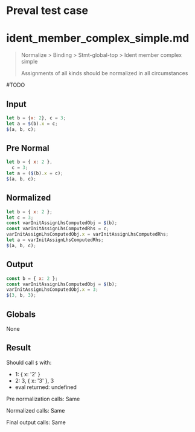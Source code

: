# Preval test case

# ident_member_complex_simple.md

> Normalize > Binding > Stmt-global-top > Ident member complex simple
>
> Assignments of all kinds should be normalized in all circumstances

#TODO

## Input

`````js filename=intro
let b = {x: 2}, c = 3;
let a = $(b).x = c;
$(a, b, c);
`````

## Pre Normal

`````js filename=intro
let b = { x: 2 },
  c = 3;
let a = ($(b).x = c);
$(a, b, c);
`````

## Normalized

`````js filename=intro
let b = { x: 2 };
let c = 3;
const varInitAssignLhsComputedObj = $(b);
const varInitAssignLhsComputedRhs = c;
varInitAssignLhsComputedObj.x = varInitAssignLhsComputedRhs;
let a = varInitAssignLhsComputedRhs;
$(a, b, c);
`````

## Output

`````js filename=intro
const b = { x: 2 };
const varInitAssignLhsComputedObj = $(b);
varInitAssignLhsComputedObj.x = 3;
$(3, b, 3);
`````

## Globals

None

## Result

Should call `$` with:
 - 1: { x: '2' }
 - 2: 3, { x: '3' }, 3
 - eval returned: undefined

Pre normalization calls: Same

Normalized calls: Same

Final output calls: Same
